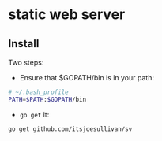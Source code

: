 # static web server

## Install

Two steps:

  - Ensure that $GOPATH/bin is in your path:

```bash
# ~/.bash_profile
PATH=$PATH:$GOPATH/bin
```

  - <code>go get</code> it:

```bash
go get github.com/itsjoesullivan/sv
```
